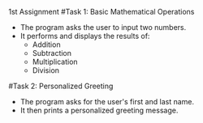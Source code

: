 1st Assignment
#Task 1: Basic Mathematical Operations
- The program asks the user to input two numbers.
- It performs and displays the results of:
  - Addition
  - Subtraction
  - Multiplication
  - Division

#Task 2: Personalized Greeting
- The program asks for the user's first and last name.
- It then prints a personalized greeting message.
